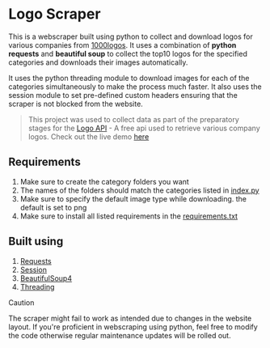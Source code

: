 # Logo Scraper
This is a webscraper built using python to collect and download logos for various companies from [1000logos](https://1000logos.net/). It uses a combination of **python requests** and **beautiful soup** to collect the top10 logos for the specified categories and downloads their images automatically.

It uses the python threading module to download images for each of the categories simultaneously to make the process much faster. It also uses the session module to set 
pre-defined custom headers ensuring that the scraper is not blocked from the website.

> This project was used to collect data as part of the preparatory stages for the [Logo API]() - A free api used to retrieve various company logos. Check out the live demo [here]()

## Requirements
1. Make sure to create the category folders you want
2. The names of the folders should match the categories listed in [index.py](./index.py)
3. Make sure to specify the default image type while downloading. the default is set to png
4. Make sure to install all listed requirements in the [requirements.txt](./requirements.txt)

## Built using
1. [Requests](https://pypi.org/project/requests/)
2. [Session](https://www.geeksforgeeks.org/session-objects-python-requests/)
3. [BeautifulSoup4](https://pypi.org/project/beautifulsoup4/)
4. [Threading](https://www.geeksforgeeks.org/multithreading-python-set-1/)

> [!CAUTION]
> The scraper might fail to work as intended due to changes in the website layout. If you're proficient in webscraping using python, feel free to modify the code otherwise regular maintenance updates will be rolled out. 